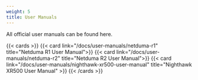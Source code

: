 ```yaml
---
weight: 5
title: User Manuals
---
```


All official user manuals can be found here.

{{< cards >}}
  {{< card link="/docs/user-manuals/netduma-r1" title="Netduma R1 User Manual">}}
  {{< card link="/docs/user-manuals/netduma-r2" title="Netduma R2 User Manual">}}
  {{< card link="/docs/user-manuals/nighthawk-xr500-user-manual" title="Nighthawk XR500 User Manual" >}}
{{< /cards >}}